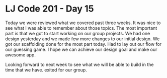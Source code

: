 # LJ Code 201 - Day 15


Today we were reviewed what we covered past three weeks. It was nice to see what I was able to remember about those topics. The most important part is that we got to start working on our group projects. We had one design yesterday and we made few more changes to our initial design. We got our scaffolding done for the most part today. Had to lay out our flow for our guessing game. I hope we can achieve our design goal and make our awesome app.

Looking forward to next week to see what we will be able to build in the time that we have. exited for our group.
